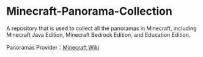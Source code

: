 # Minecraft-Panorama-Collection

A repository that is used to collect all the panoramas in Minecraft, including Minecraft Java Edition, Minecraft Bedrock Edition, and Education Edition.

Panoramas Provider：[Minecraft Wiki](https://minecraft.wiki/w/Panorama)
